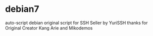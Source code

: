 debian7
=======

auto-script debian original script for SSH Seller by YuriSSH thanks for Original Creator Kang Arie and Mikodemos
